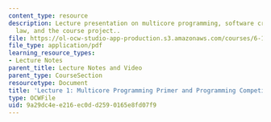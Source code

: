 ```yaml
---
content_type: resource
description: Lecture presentation on multicore programming, software crises, Moore's
  law, and the course project..
file: https://ol-ocw-studio-app-production.s3.amazonaws.com/courses/6-189-multicore-programming-primer-january-iap-2007/9a29dc4ee216ec0dd2590165e8fd07f9_lec1intro.pdf
file_type: application/pdf
learning_resource_types:
- Lecture Notes
parent_title: Lecture Notes and Video
parent_type: CourseSection
resourcetype: Document
title: 'Lecture 1: Multicore Programming Primer and Programming Competition'
type: OCWFile
uid: 9a29dc4e-e216-ec0d-d259-0165e8fd07f9
---
```

